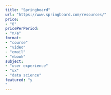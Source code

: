```yaml
---
title: "Springboard"
url: "https://www.springboard.com/resources/"
price: 
- "0"
pricePerPeriod: 
- "n/a"
format: 
- "course"
- "video"
- "email"
- "ebook"
subject: 
- "user experience"
- "ux"
- "data science"
featured: "y"
---
```

